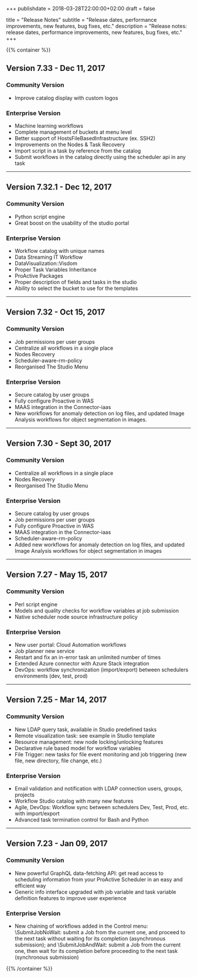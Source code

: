 +++
publishdate = 2018-03-28T22:00:00+02:00
draft = false

title = "Release Notes"
subtitle = "Release dates, performance improvements, new features, bug fixes, etc."
description = "Release notes: release dates, performance improvements, new features, bug fixes, etc."
+++

{{% container %}}

## Version 7.33 - Dec 11, 2017

### Community Version

- Improve catalog display with custom logos

### Enterprise Version

- Machine learning workflows
- Complete management of buckets at menu level
- Better support of HostsFileBasedInfrastructure (ex. SSH2)
- Improvements on the Nodes & Task Recovery
- Import script in a task by reference from the catalog
- Submit workflows in the catalog directly using the scheduler api in any task

___

## Version 7.32.1 - Dec 12, 2017

### Community Version

- Python script engine
- Great boost on the usability of the studio portal

### Enterprise Version

- Workflow catalog with unique names
- Data Streaming IT Workflow
- DataVisualization::Visdom
- Proper Task Variables Inheritance
- ProActive Packages
- Proper description of fields and tasks in the studio
- Ability to select the bucket to use for the templates

___

## Version 7.32 - Oct 15, 2017

### Community Version

- Job permissions per user groups
- Centralize all workflows in a single place
- Nodes Recovery
- Scheduler-aware-rm-policy
- Reorganised The Studio Menu

### Enterprise Version

- Secure catalog by user groups
- Fully configure Proactive in WAS
- MAAS integration in the Connector-iaas
- New workflows for anomaly detection on log files, and updated Image Analysis workflows for object segmentation in images.

___

## Version 7.30 - Sept 30, 2017

### Community Version

- Centralize all workflows in a single place
- Nodes Recovery
- Reorganised The Studio Menu

### Enterprise Version

- Secure catalog by user groups
- Job permissions per user groups
- Fully configure Proactive in WAS
- MAAS integration in the Connector-iaas
- Scheduler-aware-rm-policy
- Added new workflows for anomaly detection on log files, and updated Image Analysis workflows for object segmentation in images

___

## Version 7.27 - May 15, 2017

### Community Version

- Perl script engine
- Models and quality checks for workflow variables at job submission
- Native scheduler node source infrastructure policy

### Enterprise Version

- New user portal: Cloud Automation workflows
- Job planner new service
- Restart and fix an in-error task an unlimited number of times
- Extended Azure connector with Azure Stack integration
- DevOps: workflow synchronization (import/export) between schedulers environments (dev, test, prod)

___

## Version 7.25 - Mar 14, 2017

### Community Version
- New LDAP query task, available in Studio predefined tasks
- Remote visualization task: see example in Studio template
- Resource management: new node locking/unlocking features
- Declarative rule based model for workflow variables
- File Trigger: new tasks for file event monitoring and job triggering (new file, new directory, file change, etc.)

### Enterprise Version

- Email validation and notification with LDAP connection users, groups, projects
- Workflow Studio catalog with many new features
- Agile, DevOps: Workflow sync between schedulers Dev, Test, Prod, etc. with import/export
- Advanced task termination control for Bash and Python

___

## Version 7.23 - Jan 09, 2017

### Community Version

- New powerful GraphQL data-fetching API: get read access to scheduling information from your ProActive Scheduler in an easy and efficient way
- Generic info interface upgraded with job variable and task variable definition features to improve user experience

### Enterprise Version

- New chaining of workflows added in the Control menu: \SubmitJobNoWait\: submit a Job from the current one, and proceed to the next task without waiting for its completion (asynchronous submission); and \SubmitJobAndWait\: submit a Job from the current one, then wait for its completion before proceeding to the next task (synchronous submission)

{{% /container %}}
